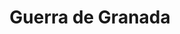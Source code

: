 ﻿---
title: "Guerra de Granada"
permalink: periodes_574.html
layout: periode
dataInici: 1481
dataFi: 1492
sidebar: periodes
pares:
  - 469:
    title: "Reconquista"
    dataInici: "(722)"
    dataFi: "(1492)"

fills:
jocsPrincipals:
  - title: "Granada: The Fall of Moslem Spain"
    bggId: 5453

jocsEscenaris:
jocsEpoca:
jocsEpocaEscenaris:
---
